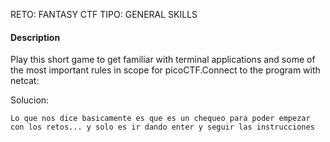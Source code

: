 RETO: FANTASY CTF
TIPO: GENERAL SKILLS

#### Description

Play this short game to get familiar with terminal applications and some of the most important rules in scope for picoCTF.Connect to the program with netcat:

Solucion:

	Lo que nos dice basicamente es que es un chequeo para poder empezar con los retos... y solo es ir dando enter y seguir las instrucciones